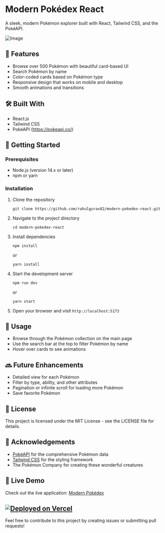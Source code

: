 # Modern Pokédex React

A sleek, modern Pokémon explorer built with React, Tailwind CSS, and the PokéAPI.

![Image](https://github.com/user-attachments/assets/8a3c6a6a-6d1f-4203-97f6-974d08f10da3)

## 🌟 Features

- Browse over 500 Pokémon with beautiful card-based UI
- Search Pokémon by name
- Color-coded cards based on Pokémon type
- Responsive design that works on mobile and desktop
- Smooth animations and transitions

## 🛠️ Built With

- React.js
- Tailwind CSS
- PokéAPI (https://pokeapi.co/)

## 🚀 Getting Started

### Prerequisites

- Node.js (version 14.x or later)
- npm or yarn

### Installation

1. Clone the repository
   ```
   git clone https://github.com/rahulgurav82/modern-pokedex-react.git
   ```

2. Navigate to the project directory
   ```
   cd modern-pokedex-react
   ```

3. Install dependencies
   ```
   npm install
   ```
   or
   ```
   yarn install
   ```

4. Start the development server
   ```
   npm run dev
   ```
   or
   ```
   yarn start
   ```

5. Open your browser and visit `http://localhost:5173`

## 📱 Usage

- Browse through the Pokémon collection on the main page
- Use the search bar at the top to filter Pokémon by name
- Hover over cards to see animations

## 🔜 Future Enhancements

- Detailed view for each Pokémon
- Filter by type, ability, and other attributes
- Pagination or infinite scroll for loading more Pokémon
- Save favorite Pokémon

## 📝 License

This project is licensed under the MIT License - see the LICENSE file for details.

## 🙏 Acknowledgements

- [PokéAPI](https://pokeapi.co/) for the comprehensive Pokémon data
- [Tailwind CSS](https://tailwindcss.com/) for the styling framework
- The Pokémon Company for creating these wonderful creatures
  
## 🔴 Live Demo

Check out the live application: [Modern Pokédex](https://pokedex-gamma-snowy-53.vercel.app/)

[![Deployed on Vercel](https://img.shields.io/badge/Deployed%20on-Vercel-black?style=for-the-badge&logo=vercel)](https://pokedex-gamma-snowy-53.vercel.app/)
---

Feel free to contribute to this project by creating issues or submitting pull requests!
